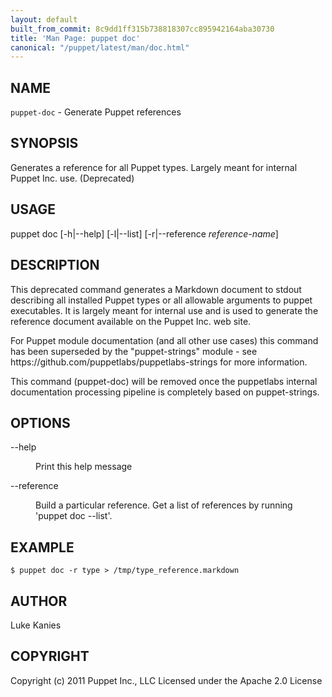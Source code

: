 ```yaml
---
layout: default
built_from_commit: 8c9dd1ff315b738818307cc895942164aba30730
title: 'Man Page: puppet doc'
canonical: "/puppet/latest/man/doc.html"
---
```


<div class='mp'>
<h2 id="NAME">NAME</h2>
<p class="man-name">
  <code>puppet-doc</code> - <span class="man-whatis">Generate Puppet references</span>
</p>

<h2 id="SYNOPSIS">SYNOPSIS</h2>

<p>Generates a reference for all Puppet types. Largely meant for internal
Puppet Inc. use. (Deprecated)</p>

<h2 id="USAGE">USAGE</h2>

<p>puppet doc [-h|--help] [-l|--list]
  [-r|--reference <var>reference-name</var>]</p>

<h2 id="DESCRIPTION">DESCRIPTION</h2>

<p>This deprecated command generates a Markdown document to stdout
describing all installed Puppet types or all allowable arguments to
puppet executables. It is largely meant for internal use and is used to
generate the reference document available on the Puppet Inc. web site.</p>

<p>For Puppet module documentation (and all other use cases) this command
has been superseded by the "puppet-strings"
module - see https://github.com/puppetlabs/puppetlabs-strings for more information.</p>

<p>This command (puppet-doc) will be removed once the
puppetlabs internal documentation processing pipeline is completely based
on puppet-strings.</p>

<h2 id="OPTIONS">OPTIONS</h2>

<dl>
<dt class="flush">--help</dt><dd><p>Print this help message</p></dd>
<dt>--reference</dt><dd><p>Build a particular reference. Get a list of references by running
'puppet doc --list'.</p></dd>
</dl>


<h2 id="EXAMPLE">EXAMPLE</h2>

<pre><code>$ puppet doc -r type &gt; /tmp/type_reference.markdown
</code></pre>

<h2 id="AUTHOR">AUTHOR</h2>

<p>Luke Kanies</p>

<h2 id="COPYRIGHT">COPYRIGHT</h2>

<p>Copyright (c) 2011 Puppet Inc., LLC Licensed under the Apache 2.0 License</p>

</div>
